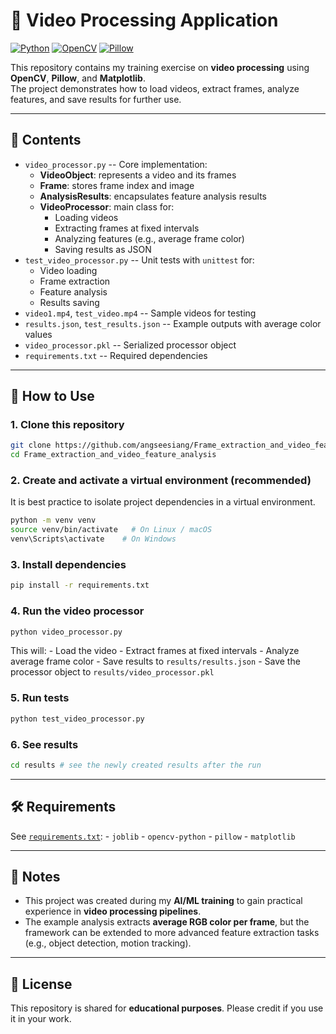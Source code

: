 # 🎥 Video Processing Application

[![Python](https://img.shields.io/badge/Python-3.9%2B-blue)](#)
[![OpenCV](https://img.shields.io/badge/OpenCV-Video%20Processing-orange)](#)
[![Pillow](https://img.shields.io/badge/Pillow-Image%20Handling-green)](#)

This repository contains my training exercise on **video processing**
using **OpenCV**, **Pillow**, and **Matplotlib**.\
The project demonstrates how to load videos, extract frames, analyze
features, and save results for further use.

------------------------------------------------------------------------

## 📖 Contents

-   `video_processor.py` -- Core implementation:
    -   **VideoObject**: represents a video and its frames
    -   **Frame**: stores frame index and image
    -   **AnalysisResults**: encapsulates feature analysis results
    -   **VideoProcessor**: main class for:
        -   Loading videos
        -   Extracting frames at fixed intervals
        -   Analyzing features (e.g., average frame color)
        -   Saving results as JSON
-   `test_video_processor.py` -- Unit tests with `unittest` for:
    -   Video loading
    -   Frame extraction
    -   Feature analysis
    -   Results saving
-   `video1.mp4`, `test_video.mp4` -- Sample videos for testing
-   `results.json`, `test_results.json` -- Example outputs with average
    color values
-   `video_processor.pkl` -- Serialized processor object
-   `requirements.txt` -- Required dependencies

------------------------------------------------------------------------

## 🚀 How to Use

### 1. Clone this repository

``` bash
git clone https://github.com/angseesiang/Frame_extraction_and_video_feature_analysis.git
cd Frame_extraction_and_video_feature_analysis
```

### 2. Create and activate a virtual environment (recommended)

It is best practice to isolate project dependencies in a virtual
environment.

``` bash
python -m venv venv
source venv/bin/activate   # On Linux / macOS
venv\Scripts\activate    # On Windows
```

### 3. Install dependencies

``` bash
pip install -r requirements.txt
```

### 4. Run the video processor

``` bash
python video_processor.py
```

This will: - Load the video - Extract frames at fixed intervals -
Analyze average frame color - Save results to `results/results.json` -
Save the processor object to `results/video_processor.pkl`

### 5. Run tests

``` bash
python test_video_processor.py
```

### 6. See results

``` bash
cd results # see the newly created results after the run
```

------------------------------------------------------------------------

## 🛠️ Requirements

See [`requirements.txt`](requirements.txt): - `joblib` -
`opencv-python` - `pillow` - `matplotlib`

------------------------------------------------------------------------

## 📌 Notes

-   This project was created during my **AI/ML training** to gain
    practical experience in **video processing pipelines**.
-   The example analysis extracts **average RGB color per frame**, but
    the framework can be extended to more advanced feature extraction
    tasks (e.g., object detection, motion tracking).

------------------------------------------------------------------------

## 📜 License

This repository is shared for **educational purposes**. Please credit if
you use it in your work.
